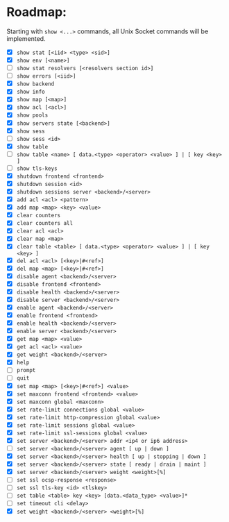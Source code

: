 Roadmap:
========
Starting with `show <...>` commands, all Unix Socket commands will be implemented.

- [x] `show stat [<iid> <type> <sid>]`
- [x] `show env [<name>]`
- [ ] `show stat resolvers [<resolvers section id>]`
- [ ] `show errors [<iid>]`
- [x] `show backend`
- [x] `show info`
- [x] `show map [<map>]`
- [x] `show acl [<acl>]`
- [x] `show pools`
- [x] `show servers state [<backend>]`
- [x] `show sess`
- [ ] `show sess <id>`
- [x] `show table`
- [ ] `show table <name> [ data.<type> <operator> <value> ] | [ key <key> ]`
- [ ] `show tls-keys`
- [x] `shutdown frontend <frontend>`
- [x] `shutdown session <id>`
- [x] `shutdown sessions server <backend>/<server>`
- [x] `add acl <acl> <pattern>`
- [x] `add map <map> <key> <value>`
- [x] `clear counters`
- [x] `clear counters all`
- [x] `clear acl <acl>`
- [x] `clear map <map>`
- [x] `clear table <table> [ data.<type> <operator> <value> ] | [ key <key> ]`
- [x] `del acl <acl> [<key>|#<ref>]`
- [x] `del map <map> [<key>|#<ref>]`
- [x] `disable agent <backend>/<server>`
- [x] `disable frontend <frontend>`
- [x] `disable health <backend>/<server>`
- [x] `disable server <backend>/<server>`
- [x] `enable agent <backend>/<server>`
- [x] `enable frontend <frontend>`
- [x] `enable health <backend>/<server>`
- [x] `enable server <backend>/<server>`
- [x] `get map <map> <value>`
- [x] `get acl <acl> <value>`
- [x] `get weight <backend>/<server>`
- [x] `help`
- [ ] `prompt`
- [ ] `quit`
- [x] `set map <map> [<key>|#<ref>] <value>`
- [x] `set maxconn frontend <frontend> <value>`
- [x] `set maxconn global <maxconn>`
- [x] `set rate-limit connections global <value>`
- [x] `set rate-limit http-compression global <value>`
- [x] `set rate-limit sessions global <value>`
- [x] `set rate-limit ssl-sessions global <value>`
- [x] `set server <backend>/<server> addr <ip4 or ip6 address>`
- [ ] `set server <backend>/<server> agent [ up | down ]`
- [x] `set server <backend>/<server> health [ up | stopping | down ]`
- [x] `set server <backend>/<server> state [ ready | drain | maint ]`
- [x] `set server <backend>/<server> weight <weight>[%]`
- [ ] `set ssl ocsp-response <response>`
- [ ] `set ssl tls-key <id> <tlskey>`
- [ ] `set table <table> key <key> [data.<data_type> <value>]*`
- [ ] `set timeout cli <delay>`
- [x] `set weight <backend>/<server> <weight>[%]`
